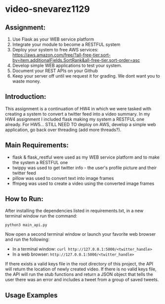 # video-snevarez1129

## Assignment:
1. Use Flask as your WEB service platform
2. Integrate your module to become a RESTFUL system
3. Deploy your system to free AWS services: https://aws.amazon.com/free/?all-free-tier.sort-by=item.additionalFields.SortRank&all-free-tier.sort-order=asc
4. Develop simple WEB applications to test your system.
5. Document your REST APIs on your Github
6. Keep your server off until we request it for grading. We dont want you to waste money.

## Introduction:
This assignment is a continuation of HW4 in which we were tasked with creating a system to convert a twitter feed into a video summary. In my HW4 assignment I included flask making my system a RESTFUL one already. For HW5... STILL NEED TO deploy on AWS, develop a simple web application, go back over threading (add more threads?).

## Main Requirements:
* flask & flask_restful were used as my WEB service platform and to make the system a RESTFUL one
* twippy was used to get twitter info - the user's profile picture and their twitter feed
* pillow was used to convert text into image frames
* ffmpeg was used to create a video using the converted image frames

## How to Run:
After installing the dependencies listed in requirements.txt, in a new terminal window run the command:

`python3 main_api.py`

Now open a second terminal window or launch your favorite web browser and run the following:

* In a terminal window: `curl http://127.0.0.1:5000/<twitter_handle>`
* In a web browser: `http://127.0.0.1:5000/<twitter_handle>`

If there exists a valid keys file in the root directory of this project, the API will return the location of newly created video. If there is no valid keys file, the API will run the stub functions and return a JSON object that tells the user there was an error and includes a tweet from a group of saved tweets.

## Usage Examples
